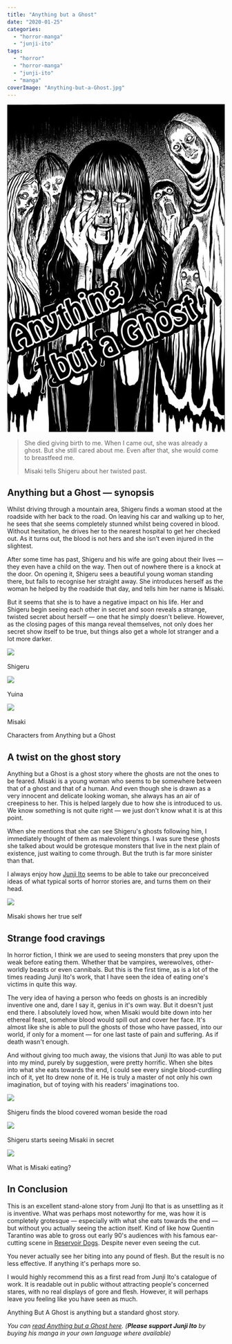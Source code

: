 ```yaml
---
title: "Anything but a Ghost"
date: "2020-01-25"
categories: 
  - "horror-manga"
  - "junji-ito"
tags: 
  - "horror"
  - "horror-manga"
  - "junji-ito"
  - "manga"
coverImage: "Anything-but-a-Ghost.jpg"
---
```


[![](images/Anything-but-a-Ghost.jpg)](https://davidpeach.co.uk/wp-content/uploads/2023/05/Anything-but-a-Ghost.jpg)

> She died giving birth to me. When I came out, she was already a ghost. But she still cared about me. Even after that, she would come to breastfeed me.
> 
> Misaki tells Shigeru about her twisted past.

## Anything but a Ghost — synopsis

Whilst driving through a mountain area, Shigeru finds a woman stood at the roadside with her back to the road. On leaving his car and walking up to her, he sees that she seems completely stunned whilst being covered in blood. Without hesitation, he drives her to the nearest hospital to get her checked out. As it turns out, the blood is not hers and she isn't even injured in the slightest.

After some time has past, Shigeru and his wife are going about their lives — they even have a child on the way. Then out of nowhere there is a knock at the door. On opening it, Shigeru sees a beautiful young woman standing there, but fails to recognise her straight away. She introduces herself as the woman he helped by the roadside that day, and tells him her name is Misaki.

But it seems that she is to have a negative impact on his life. Her and Shigeru begin seeing each other in secret and soon reveals a strange, twisted secret about herself — one that he simply doesn't believe. However, as the closing pages of this manga reveal themselves, not only does her secret show itself to be true, but things also get a whole lot stranger and a lot more darker.

[![](images/Shigeru.jpg)](https://davidpeach.co.uk/wp-content/uploads/2020/01/Shigeru.jpg)

Shigeru

[![](images/Yuina.jpg)](https://davidpeach.co.uk/wp-content/uploads/2020/01/Yuina.jpg)

Yuina

[![](images/Misaki.jpg)](https://davidpeach.co.uk/wp-content/uploads/2020/01/Misaki.jpg)

Misaki

Characters from Anything but a Ghost

## A twist on the ghost story

Anything but a Ghost is a ghost story where the ghosts are not the ones to be feared. Misaki is a young woman who seems to be somewhere between that of a ghost and that of a human. And even though she is drawn as a very innocent and delicate looking woman, she always has an air of creepiness to her. This is helped largely due to how she is introduced to us. We know something is not quite right — we just don't know what it is at this point.

When she mentions that she can see Shigeru's ghosts following him, I immediately thought of them as malevolent things. I was sure these ghosts she talked about would be grotesque monsters that live in the next plain of existence, just waiting to come through. But the truth is far more sinister than that.

I always enjoy how [Junji Ito](https://junjiitomanga.com/) seems to be able to take our preconceived ideas of what typical sorts of horror stories are, and turns them on their head.

[![](images/Misaki-shows-her-true-self.jpg)](https://davidpeach.co.uk/wp-content/uploads/2020/01/Misaki-shows-her-true-self.jpg)

Misaki shows her true self

## Strange food cravings

In horror fiction, I think we are used to seeing monsters that prey upon the weak before eating them. Whether that be vampires, werewolves, other-worldly beasts or even cannibals. But this is the first time, as is a lot of the times reading Junji Ito's work, that I have seen the idea of eating one's victims in quite this way.

The very idea of having a person who feeds on ghosts is an incredibly inventive one and, dare I say it, genius in it's own way. But it doesn't just end there. I absolutely loved how, when Misaki would bite down into her ethereal feast, somehow blood would spill out and cover her face. It's almost like she is able to pull the ghosts of those who have passed, into our world, if only for a moment — for one last taste of pain and suffering. As if death wasn't enough.

And without giving too much away, the visions that Junji Ito was able to put into my mind, purely by suggestion, were pretty horrific. When she bites into what she eats towards the end, I could see every single blood-curdling inch of it, yet Ito drew none of it. He is truly a master of not only his own imagination, but of toying with his readers' imaginations too.

[![](images/Shigeru-finds-the-blood-covered-woman-beside-the-road.jpg)](https://davidpeach.co.uk/wp-content/uploads/2020/01/Shigeru-finds-the-blood-covered-woman-beside-the-road.jpg)

Shigeru finds the blood covered woman beside the road

[![](images/Shigeru-starts-seeing-Misaki-in-secret.jpg)](https://davidpeach.co.uk/wp-content/uploads/2020/01/Shigeru-starts-seeing-Misaki-in-secret.jpg)

Shigeru starts seeing Misaki in secret

[![](images/What-is-Misaki-eating.jpg)](https://davidpeach.co.uk/wp-content/uploads/2020/01/What-is-Misaki-eating.jpg)

What is Misaki eating?

## In Conclusion

This is an excellent stand-alone story from Junji Ito that is as unsettling as it is inventive. What was perhaps most noteworthy for me, was how it is completely grotesque — especially with what she eats towards the end — but without you actually seeing the action itself. Kind of like how Quentin Tarantino was able to gross out early 90's audiences with his famous ear-cutting scene in [Reservoir Dogs](https://en.wikipedia.org/wiki/Reservoir_Dogs). Despite never even seeing the cut.

You never actually see her biting into any pound of flesh. But the result is no less effective. If anything it's perhaps more so.

I would highly recommend this as a first read from Junji Ito's catalogue of work. It is readable out in public without attracting people's concerned stares, with no real displays of gore and flesh. However, it will perhaps leave you feeling like you have seen as much.

Anything But A Ghost is anything but a standard ghost story.

_You can [read Anything but a Ghost here](https://kissmanga.com/Manga/Shin-Yami-no-Koe-Kaidan/Vol-001-Ch-004--Anything-but-a-Ghost?id=103564). (**Please support Junji Ito** by buying his manga in your own language where available)_
